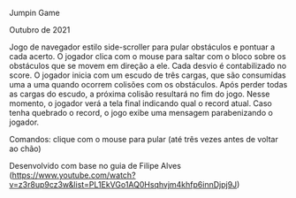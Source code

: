 Jumpin Game

Outubro de 2021

Jogo de navegador estilo side-scroller para pular obstáculos e pontuar a cada acerto.
O jogador clica com o mouse para saltar com o bloco sobre os obstáculos que se movem em direção a ele. Cada desvio é contabilizado no score. O jogador inicia com um escudo de três cargas, que são consumidas uma a uma quando ocorrem colisões com os obstáculos. Após perder todas as cargas do escudo, a próxima colisão resultará no fim do jogo. Nesse momento, o jogador verá a tela final indicando qual o record atual. Caso tenha quebrado o record, o jogo exibe uma mensagem parabenizando o jogador.

Comandos: clique com o mouse para pular (até três vezes antes de voltar ao chão)

Desenvolvido com base no guia de Filipe Alves (https://www.youtube.com/watch?v=z3r8up9cz3w&list=PL1EkVGo1AQ0Hsqhvjm4khfp6innDjpj9J)